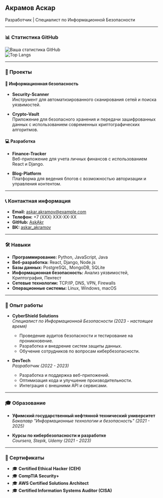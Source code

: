 ## Акрамов Аскар  
Разработчик | Специалист по Информационной Безопасности  

---

### 📊 Статистика GitHub  
![Ваша статистика GitHub](https://github-readme-stats.vercel.app/api?username=1VEET1&show_icons=true&theme=radical)  
![Top Langs](https://github-readme-stats.vercel.app/api/top-langs/?username=1VEET1&layout=compact&theme=radical)  

---

### 🚀 Проекты  

#### 🔐 Информационная безопасность  
- **Security-Scanner**  
  Инструмент для автоматизированного сканирования сетей и поиска уязвимостей.  

- **Crypto-Vault**  
  Приложение для безопасного хранения и передачи зашифрованных данных с использованием современных криптографических алгоритмов.  

#### 💻 Разработка  
- **Finance-Tracker**  
  Веб-приложение для учета личных финансов с использованием React и Django.  

- **Blog-Platform**  
  Платформа для ведения блогов с возможностью авторизации и управления контентом.  

---

### 📞 Контактная информация  
- **Email:** askar.akramov@example.com  
- **Телефон:** +7 (XXX) XXX-XX-XX  
- **GitHub:** [AskAkr](https://github.com/AskAkr)  
- **ВК:** [askar_akramov](https://vk.com/askar_akramov)  

---

### 🛠️ Навыки  
- **Программирование:** Python, JavaScript, Java  
- **Веб-разработка:** React, Django, Node.js  
- **Базы данных:** PostgreSQL, MongoDB, SQLite  
- **Информационная безопасность:** Анализ уязвимостей, Криптография, Пентест  
- **Сетевые технологии:** TCP/IP, DNS, VPN, Firewalls  
- **Операционные системы:** Linux, Windows, macOS  

---

### 💼 Опыт работы  
- **CyberShield Solutions**  
  *Специалист по Информационной Безопасности (2023 - настоящее время)*  
  - Проведение аудитов безопасности и тестирование на проникновение.  
  - Разработка и внедрение систем защиты данных.  
  - Обучение сотрудников по вопросам кибербезопасности.  

- **DevTech**  
  *Разработчик (2022 - 2023)*  
  - Разработка и поддержка веб-приложений.  
  - Оптимизация кода и улучшение производительности.  
  - Интеграция с внешними API и сервисами.  

---

### 🎓 Образование  
- **Уфимский государственный нефтянной технический университет**  
  *Бакалавр "Информационные технологии и безопасность" (2021 - 2025)*  

- **Курсы по кибербезопасности и разработке**  
  *Coursera, Stepik, Udemy (2021 - 2023)*  

---

### 📜 Сертификаты  
- 🎓 **Certified Ethical Hacker (CEH)**  
- 🎓 **CompTIA Security+**  
- 🎓 **AWS Certified Solutions Architect**  
- 🎓 **Certified Information Systems Auditor (CISA)**  
